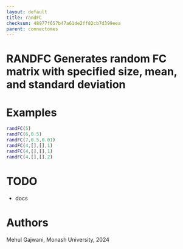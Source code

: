 ```yaml
---
layout: default
title: randFC
checksum: 48977f657b47a61de2ff82cb7d399eea
parent: connectomes
---
```



 
# RANDFC Generates random FC matrix with specified size, mean, and standard deviation
 
# Examples
```matlab
randFC(5)
randFC(6,0.5)
randFC(7,0.5,0.01)
randFC(4,[],[],1)
randFC(4,[],[],1)
randFC(4,[],[],2)
```
 
# TODO
-  docs 
 
# Authors

Mehul Gajwani, Monash University, 2024

